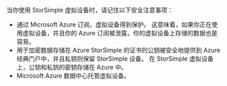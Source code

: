 <!--v-sharos 10/13/2105 virtual device security-->

当你使用 StorSimple 虚拟设备时，请记住以下安全注意事项：

* 通过 Microsoft Azure 订阅，虚拟设备得到保护。 这意味着，如果你正在使用虚拟设备，并且你的 Azure 订阅被泄露，你的虚拟设备上存储的数据也是容易。
* 用于加密数据存储在 Azure StorSimple 的证书的公钥被安全地提供到 Azure 经典门户中，并且私钥则保留 StorSimple 设备。 在 StorSimple 虚拟设备上，公钥和私钥的密钥存储在 Azure 中。
* Microsoft Azure 数据中心托管虚拟设备。

